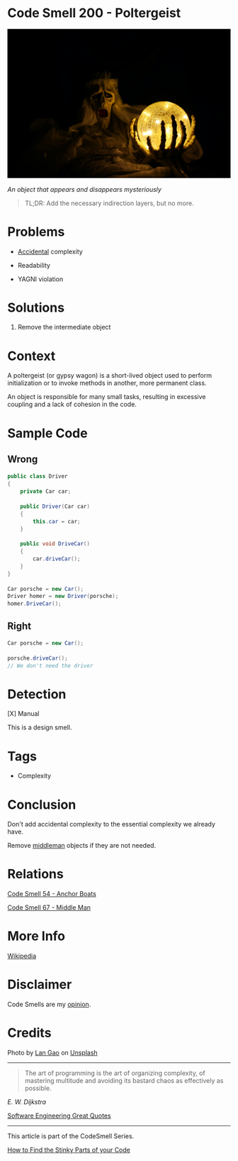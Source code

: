 # Code Smell 200 - Poltergeist
            
![Code Smell 200 - Poltergeist](Code%20Smell%20200%20-%20Poltergeist.jpg)

*An object that appears and disappears mysteriously*

> TL;DR: Add the necessary indirection layers, but no more.

# Problems

- [Accidental](https://github.com/mcsee/Software-Design-Articles/tree/main/Articles/Theory/No%20Silver%20Bullet/readme.md) complexity

- Readability

- YAGNI violation

# Solutions

1. Remove the intermediate object

# Context

A poltergeist (or gypsy wagon) is a short-lived object used to perform initialization or to invoke methods in another, more permanent class. 

An object is responsible for many small tasks, resulting in excessive coupling and a lack of cohesion in the code.

# Sample Code

## Wrong

[Gist Url]: # (https://gist.github.com/mcsee/e51b8f319d33c800895b14e463b3b380)
```csharp
public class Driver
{
    private Car car;

    public Driver(Car car)
    {
        this.car = car;
    }

    public void DriveCar()
    {
        car.driveCar();
    }
}

Car porsche = new Car();
Driver homer = new Driver(porsche);
homer.DriveCar();
```

## Right

[Gist Url]: # (https://gist.github.com/mcsee/0c13213cc8d76d0f1d5041deb94a7946)
```csharp
Car porsche = new Car();

porsche.driveCar();
// We don't need the driver
```

# Detection

[X] Manual

This is a design smell.

# Tags

- Complexity 

# Conclusion

Don't add accidental complexity to the essential complexity we already have. 

Remove [middleman](https://github.com/mcsee/Software-Design-Articles/tree/main/Articles/Code%20Smells/Code%20Smell%2067%20-%20Middle%20Man/readme.md) objects if they are not needed. 

# Relations

[Code Smell 54 - Anchor Boats](https://github.com/mcsee/Software-Design-Articles/tree/main/Articles/Code%20Smells/Code%20Smell%2054%20-%20Anchor%20Boats/readme.md)

[Code Smell 67 - Middle Man](https://github.com/mcsee/Software-Design-Articles/tree/main/Articles/Code%20Smells/Code%20Smell%2067%20-%20Middle%20Man/readme.md)

# More Info

[Wikipedia](https://en.wikipedia.org/wiki/Poltergeist_(computer_programming))

# Disclaimer

Code Smells are my [opinion](https://github.com/mcsee/Software-Design-Articles/tree/main/Articles/Blogging/I%20Wrote%20More%20than%2090%20Articles%20on%202021%20Here%20is%20What%20I%20Learned/readme.md).

# Credits

Photo by [Lan Gao](https://unsplash.com/@langao) on [Unsplash](https://unsplash.com/images/things/ghost)
    
* * *

> The art of programming is the art of organizing complexity, of mastering multitude and avoiding its bastard chaos as effectively as possible.

_E. W. Dijkstra_
 
[Software Engineering Great Quotes](https://github.com/mcsee/Software-Design-Articles/tree/main/Articles/Quotes/Software%20Engineering%20Great%20Quotes/readme.md)

* * *

This article is part of the CodeSmell Series.

[How to Find the Stinky Parts of your Code](https://github.com/mcsee/Software-Design-Articles/tree/main/Articles/Code%20Smells/How%20to%20Find%20the%20Stinky%20parts%20of%20your%20Code/readme.md)